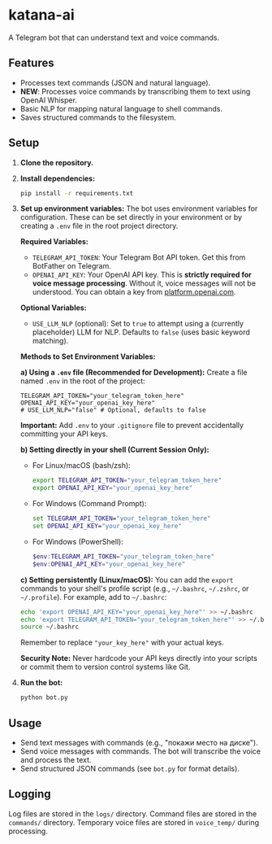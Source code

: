 # katana-ai

A Telegram bot that can understand text and voice commands.

## Features

-   Processes text commands (JSON and natural language).
-   **NEW**: Processes voice commands by transcribing them to text using OpenAI Whisper.
-   Basic NLP for mapping natural language to shell commands.
-   Saves structured commands to the filesystem.

## Setup

1.  **Clone the repository.**
2.  **Install dependencies:**
    ```bash
    pip install -r requirements.txt
    ```
3.  **Set up environment variables:**
    The bot uses environment variables for configuration. These can be set directly in your environment or by creating a `.env` file in the root project directory.

    **Required Variables:**
    *   `TELEGRAM_API_TOKEN`: Your Telegram Bot API token. Get this from BotFather on Telegram.
    *   `OPENAI_API_KEY`: Your OpenAI API key. This is **strictly required for voice message processing**. Without it, voice messages will not be understood. You can obtain a key from [platform.openai.com](https://platform.openai.com/).

    **Optional Variables:**
    *   `USE_LLM_NLP` (optional): Set to `true` to attempt using a (currently placeholder) LLM for NLP. Defaults to `false` (uses basic keyword matching).

    **Methods to Set Environment Variables:**

    **a) Using a `.env` file (Recommended for Development):**
    Create a file named `.env` in the root of the project:
    ```env
    TELEGRAM_API_TOKEN="your_telegram_token_here"
    OPENAI_API_KEY="your_openai_key_here"
    # USE_LLM_NLP="false" # Optional, defaults to false
    ```
    **Important:** Add `.env` to your `.gitignore` file to prevent accidentally committing your API keys.

    **b) Setting directly in your shell (Current Session Only):**
    *   For Linux/macOS (bash/zsh):
        ```bash
        export TELEGRAM_API_TOKEN="your_telegram_token_here"
        export OPENAI_API_KEY="your_openai_key_here"
        ```
    *   For Windows (Command Prompt):
        ```cmd
        set TELEGRAM_API_TOKEN="your_telegram_token_here"
        set OPENAI_API_KEY="your_openai_key_here"
        ```
    *   For Windows (PowerShell):
        ```powershell
        $env:TELEGRAM_API_TOKEN="your_telegram_token_here"
        $env:OPENAI_API_KEY="your_openai_key_here"
        ```

    **c) Setting persistently (Linux/macOS):**
    You can add the `export` commands to your shell's profile script (e.g., `~/.bashrc`, `~/.zshrc`, or `~/.profile`). For example, add to `~/.bashrc`:
    ```bash
    echo 'export OPENAI_API_KEY="your_openai_key_here"' >> ~/.bashrc
    echo 'export TELEGRAM_API_TOKEN="your_telegram_token_here"' >> ~/.bashrc
    source ~/.bashrc
    ```
    Remember to replace `"your_key_here"` with your actual keys.

    **Security Note:** Never hardcode your API keys directly into your scripts or commit them to version control systems like Git.

4.  **Run the bot:**
    ```bash
    python bot.py
    ```

## Usage

-   Send text messages with commands (e.g., "покажи место на диске").
-   Send voice messages with commands. The bot will transcribe the voice and process the text.
-   Send structured JSON commands (see `bot.py` for format details).

## Logging

Log files are stored in the `logs/` directory.
Command files are stored in the `commands/` directory.
Temporary voice files are stored in `voice_temp/` during processing.